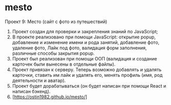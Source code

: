 # mesto
Проект 9: Место (сайт с фото из путешествий)
1. Проект создан для проверки и закрепления знаний по JavaScript;
2. В проекте реализовано при помощи JavaScript: открытие popup, добавление и изменение имени и рода занятий, добавление фото, удаление фото, Лайк под фото, валидация форм заполнения, различные способы закрытия popup.
3. Проект был реализован при помощи ООП (валидация и создание карточек были вынесены в отдельные файлы).
4. Проект привязан к серверу. Теперь возможно добавлять и удалять карточки, ставить им лайк и удалять его, менять профиль (имя, род деятельности и аватар).
5. Проект будет дорабатываться (он будет написан при помощи React и написан бэкенд).
6. [https://ostin1982.github.io/mesto/]
